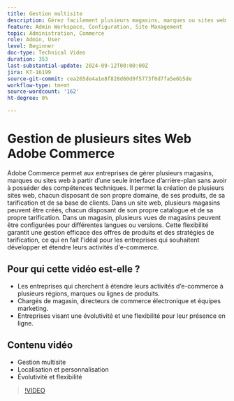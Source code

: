```yaml
---
title: Gestion multisite 
description: Gérez facilement plusieurs magasins, marques ou sites web grâce à Adobe Commerce, qui dispose de puissantes fonctionnalités multi-sites et d’une interface d’arrière-plan centralisée.
feature: Admin Workspace, Configuration, Site Management
topic: Administration, Commerce
role: Admin, User
level: Beginner
doc-type: Technical Video
duration: 353
last-substantial-update: 2024-09-12T00:00:00Z
jira: KT-16199
source-git-commit: cea265de4a1e8f828d60d9f5773f0d7fa5e6b5de
workflow-type: tm+mt
source-wordcount: '162'
ht-degree: 0%

---
```


# Gestion de plusieurs sites Web Adobe Commerce

Adobe Commerce permet aux entreprises de gérer plusieurs magasins, marques ou sites web à partir d’une seule interface d’arrière-plan sans avoir à posséder des compétences techniques. Il permet la création de plusieurs sites web, chacun disposant de son propre domaine, de ses produits, de sa tarification et de sa base de clients. Dans un site web, plusieurs magasins peuvent être créés, chacun disposant de son propre catalogue et de sa propre tarification. Dans un magasin, plusieurs vues de magasins peuvent être configurées pour différentes langues ou versions. Cette flexibilité garantit une gestion efficace des offres de produits et des stratégies de tarification, ce qui en fait l&#39;idéal pour les entreprises qui souhaitent développer et étendre leurs activités d&#39;e-commerce.

## Pour qui cette vidéo est-elle ?

- Les entreprises qui cherchent à étendre leurs activités d’e-commerce à plusieurs régions, marques ou lignes de produits.
- Chargés de magasin, directeurs de commerce électronique et équipes marketing.
- Entreprises visant une évolutivité et une flexibilité pour leur présence en ligne.

## Contenu vidéo

- Gestion multisite
- Localisation et personnalisation
- Évolutivité et flexibilité

>[!VIDEO](https://video.tv.adobe.com/v/3434029?learn=on&captions=fre_fr)
